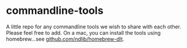 # commandline-tools

A little repo for any commandline tools we wish to share with each other.
Please feel free to add.
On a mac, you can install the tools using homebrew...see [github.com/ndlib/homebrew-dlt](https://github.com/ndlib/homebrew-dlt).


